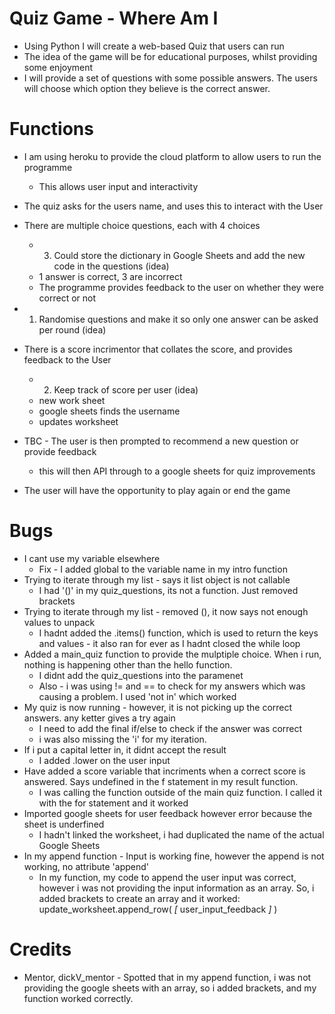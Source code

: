 # Quiz Game - Where Am I
* Using Python I will create a web-based Quiz that users can run
* The idea of the game will be for educational purposes, whilst providing some enjoyment  
* I will provide a set of questions with some possible answers. The users will choose which option they believe is the correct answer.


# Functions
* I am using heroku to provide the cloud platform to allow users to run the programme
    * This allows user input and interactivity
* The quiz asks for the users name, and uses this to interact with the User
* There are multiple choice questions, each with 4 choices
    * 3. Could store the dictionary in Google Sheets and add the new code in the questions (idea)
    * 1 answer is correct, 3 are incorrect
    * The programme provides feedback to the user on whether they were correct or not

* 1. Randomise questions and make it so only one answer can be asked per round (idea)

* There is a score incrimentor that collates the score, and provides feedback to the User

    * 2. Keep track of score per user (idea)
    * new work sheet 
    * google sheets finds the username
    * updates worksheet

* TBC - The user is then prompted to recommend a new question or provide feedback
    * this will then API through to a google sheets for quiz improvements 
* The user will have the opportunity to play again or end the game 


# Bugs
* I cant use my variable elsewhere
    * Fix - I added global to the variable name in my intro function
* Trying to iterate through my list - says it list object is not callable
    * I had '()' in my quiz_questions, its not a function. Just removed brackets
* Trying to iterate through my list - removed (), it now says not enough values to unpack
    * I hadnt added the .items() function, which is used to return the keys and values - it also ran for ever as I hadnt closed the while loop
* Added a main_quiz function to provide the mulptiple choice. When i run, nothing is happening other than the hello function. 
    * I didnt add the quiz_questions into the paramenet
    * Also - i was using != and == to check for my answers which was causing a problem. I used 'not in' which worked
* My quiz is now running - however, it is not picking up the correct answers. any ketter gives a try again
    * I need to add the final if/else to check if the answer was correct
    * i was also missing the 'i' for my iteration. 
* If i put a capital letter in, it didnt accept the result
    * I added .lower on the user input 
* Have added a score variable that incriments when a correct score is answered. Says undefined in the f statement in my result function.
    * I was calling the function outside of the main quiz function. I called it with the for statement and it worked
* Imported google sheets for user feedback however error because the sheet is underfined
    * I hadn't linked the worksheet, i had duplicated the name of the actual Google Sheets
* In my append function - Input is working fine, however the append is not working, no attribute 'append'
    *   In my function, my code to append the user input was correct, however i was not providing the input information as an array. So, i added brackets to create an array and it worked:
    update_worksheet.append_row( *[* user_input_feedback *]* )



# Credits 
* Mentor, dickV_mentor - Spotted that in my append function, i was not providing the google sheets with an array, so i added brackets, and my function worked correctly. 



